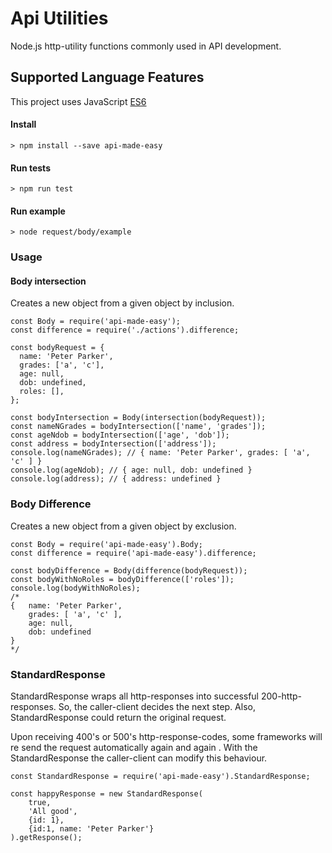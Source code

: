 # Api Utilities
Node.js http-utility functions commonly used in  API development.
## Supported Language Features
This project uses JavaScript [ES6](https://github.com/lukehoban/es6features)

#### Install
```
> npm install --save api-made-easy 
```
#### Run tests
```
> npm run test 
```
#### Run example
```
> node request/body/example
```
### Usage

#### Body intersection
Creates a new object from a given object by inclusion.
````
const Body = require('api-made-easy');
const difference = require('./actions').difference;

const bodyRequest = {
  name: 'Peter Parker',
  grades: ['a', 'c'],
  age: null,
  dob: undefined,
  roles: [],
};

const bodyIntersection = Body(intersection(bodyRequest));
const nameNGrades = bodyIntersection(['name', 'grades']);
const ageNdob = bodyIntersection(['age', 'dob']);
const address = bodyIntersection(['address']);
console.log(nameNGrades); // { name: 'Peter Parker', grades: [ 'a', 'c' ] }
console.log(ageNdob); // { age: null, dob: undefined }
console.log(address); // { address: undefined }
```` 
### Body Difference
Creates a new object from a given object by exclusion.
````
const Body = require('api-made-easy').Body;
const difference = require('api-made-easy').difference;

const bodyDifference = Body(difference(bodyRequest));
const bodyWithNoRoles = bodyDifference(['roles']);
console.log(bodyWithNoRoles);
/*
{   name: 'Peter Parker',
    grades: [ 'a', 'c' ],
    age: null,
    dob: undefined
}
*/
````  
### StandardResponse
StandardResponse wraps all http-responses into successful 200-http-responses. 
So, the caller-client decides the next step. Also, StandardResponse could return the original request. 

Upon receiving 400's or 500's http-response-codes, some frameworks will re send the request automatically again and again 
. With the StandardResponse the caller-client can modify this behaviour.    

````
const StandardResponse = require('api-made-easy').StandardResponse;

const happyResponse = new StandardResponse(
    true,
    'All good',
    {id: 1},
    {id:1, name: 'Peter Parker'}
).getResponse();
````
